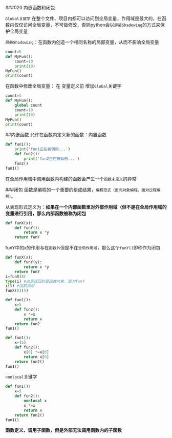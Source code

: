 ###020 内嵌函数和闭包

`Global关键字`
在整个文件、项目内都可以访问到全局变量，作用域是最大的，在函数内仅仅访问全局变量，不可做修改，否则python会以`屏蔽Shadowing`的方式来保护全局变量

`屏蔽Shadowing`：在函数内创造一个相同名称的局部变量，从而不影响全局变量
```python
count=5
def MyFun():
    count=10
    print(10)
MyFun()
print(count)
```
在函数中修改全局变量：
在 变量定义前 增加`Global`关键字
```python
count=5
def MyFun():
    global count
    count=10
    print(10)
MyFun()
print(count)
```

##内嵌函数
允许在函数内定义新的函数：内置函数
```python
def fun1():
    print('fun1正在被调用...')
    def fun2():
        print('fun2正在被调用...')
    fun2()
fun1()
```

在全局作用域中调用函数内构建的函数会产生一个`函数未定义`的异常

###闭包
函数是编程的一个重要的组成结果，`编程范式（面向对象编程、面对过程编程）`。

从表现形式定义为：**如果在一个内部函数里对外部作用域（但不是在全局作用域的变量进行引用，那么内部函数被称为闭包**

```python
def funX(x):
    def funY():
        return x *y
    return funY
```

funY中的x的作用与在`函数外`但是不在`全局作用域`，那么这个`funY()`即称作为闭包

```python
def funX(x):
    def funY(y):
        return x *y
    return funY
i=funX(8)
type(i) #这里返回的是函数对象，即为funY
i(5) #函数调用
funX(8)(5)
```
```python
def fun1():
    x=5
    def fun2():
        x *=x
        return x
    return fun2
fun1()
```

```python
def fun1():
    x=[5]
    def fun2():
        x[0] *=x[0]
        return x[0]
    return fun2()
fun1()

```
`nonlocal`关键字
```python
def fun1():
    x=5
    def fun2():
        nonlocal x
        x *=x
        return x
    return fun2()
fun1()
```

**函数定义、调用子函数，但是外部无法调用函数内的子函数**